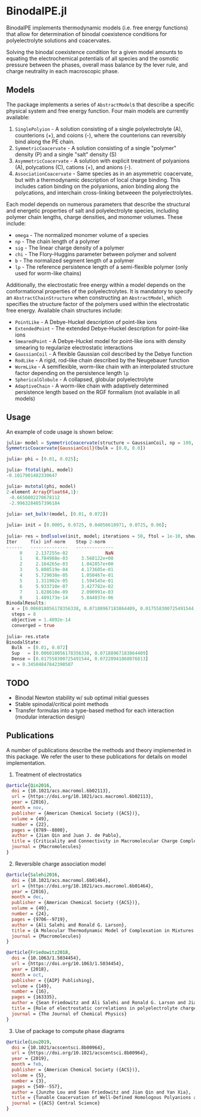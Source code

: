# BinodalPE.jl

BinodalPE implements thermodynamic models (i.e. free energy functions) that allow for determination
of binodal coexistence conditions for polyelectrolyte solutions and coacervates.

Solving the binodal coexistence condition for a given model 
amounts to equating the electrochemical potentials of all species
and the osmotic pressure between the phases, overall mass balance by the lever rule, 
and charge neutrality in each macroscopic phase.

## Models

The package implements a series of `AbstractModel`s
that describe a specific physical system and free energy function.
Four main models are currently available:
1. `SinglePolyion` - A solution consisting of a single polyelectrolyte (A), counterions (+), and coions (-),
where the counterions can reversibly bind along the PE chain.
2. `SymmetricCoacervate` - A solution consisting of a single "polymer" density (P) and a single "salt" density (S)
3. `AsymmetricCoacervate` - A solution with explicit treatment of polyanions (A), polycations (C), cations (+), and anions (-).
4. `AssociationCoacervate` - Same species as in an asymmetric coacervate, but with a thermodynamic description of local charge binding. 
This includes cation binding on the polyanions, anion binding along the polycations,
and interchain cross-linking betweeen the polyelectrolytes.

Each model depends on numerous parameters that describe
the structural and energetic properties of salt and polyelectrolyte species,
including polymer chain lengths, charge densities, and monomer volumes.
These include: 
* `omega` - The normalized monomer volume of a species
* `np` - The chain length of a polymer
* `sig` - The linear charge density of a polymer
* `chi` - The Flory-Huggins parameter between polymer and solvent
* `b` - The normalized segment length of a polymer
* `lp` - The reference persistence length of a semi-flexible polymer (only used for worm-like chains)

Additionally, the electrostatic free energy within a model
depends on the conformational properties of the polyelectrolytes.
It is mandatory to specify an `AbstractChainStructure` when constructing an `AbstractModel`,
which specifies the structure factor of the polymers
used within the electrostatic free energy.
Available chain structures include:
* `PointLike` - A Debye-Huckel description of point-like ions
* `ExtendedPoint` - The extended Debye-Huckel description for point-like ions
* `SmearedPoint` - A Debye-Huckel model for point-like ions with density smearing to regularize electrostatic interactions
* `GaussianCoil` - A flexible Gaussian coil described by the Debye function
* `RodLike` - A rigid, rod-like chain described by the Neugebauer function
* `WormLike` - A semiflexible, worm-like chain with an interpolated structure factor depending on the persistence length `lp`
* `SphericalGlobule` - A collapsed, globular polyelectrolyte
* `AdaptiveChain` - A worm-like chain with adaptively determined persistence length based on the RGF formalism (not available in all models)

## Usage

An example of code usage is shown below:

```julia
julia> model = SymmetricCoacervate(structure = GaussianCoil, np = 100, sig = 0.25, omega = [1, 1])
SymmetricCoacervate{GaussianCoil}(bulk = [0.0, 0.0])

julia> phi = [0.01, 0.025];

julia> ftotal(phi, model)
-0.1017901482330647

julia> mutotal(phi, model)
2-element Array{Float64,1}:
 -0.6656002270678112
 -2.9963284857396184
 
julia> set_bulk!(model, [0.01, 0.072])

julia> init = [0.0005, 0.0725, 0.04056618971, 0.0725, 0.06];
 
julia> res = bndlsolve(init, model; iterations = 50, ftol = 1e-10, show_trace = true)
Iter     f(x) inf-norm    Step 2-norm 
------   --------------   --------------
     0     2.137255e-02              NaN
     1     8.784988e-03     3.568122e+00
     2     2.164265e-03     1.042857e+00
     3     5.808519e-04     4.173605e-01
     4     5.729038e-05     1.050467e-01
     5     1.311902e-05     1.594545e-01
     6     5.933710e-07     3.427782e-02
     7     1.828610e-09     2.090991e-03
     8     1.489173e-14     5.844037e-06
BinodalResults:
  x = [0.006018056178356338, 0.07188967183864409, 0.017558300725491544, 0.07220941868076813, 0.34504847842390507]
  steps = 8
  objective = 1.4892e-14
  converged = true
  
julia> res.state
BinodalState:
  Bulk  = [0.01, 0.072]
  Sup   = [0.006018056178356338, 0.07188967183864409]
  Dense = [0.017558300725491544, 0.07220941868076813]
  ν = 0.34504847842390507
```

## TODO
* Binodal Newton stability w/ sub optimal initial guesses
* Stable spinodal/critical point methods
* Transfer formulas into a type-based method for each interaction (modular interaction design)

## Publications

A number of publications describe the methods and theory implemented in this package.
We refer the user to these publications for details on model implementation.

1. Treatment of electrostatics
```bibtex
@article{Qin2016,
  doi = {10.1021/acs.macromol.6b02113},
  url = {https://doi.org/10.1021/acs.macromol.6b02113},
  year = {2016},
  month = nov,
  publisher = {American Chemical Society ({ACS})},
  volume = {49},
  number = {22},
  pages = {8789--8800},
  author = {Jian Qin and Juan J. de Pablo},
  title = {Criticality and Connectivity in Macromolecular Charge Complexation},
  journal = {Macromolecules}
}
```

2. Reversible charge association model
```bibtex
@article{Salehi2016,
  doi = {10.1021/acs.macromol.6b01464},
  url = {https://doi.org/10.1021/acs.macromol.6b01464},
  year = {2016},
  month = dec,
  publisher = {American Chemical Society ({ACS})},
  volume = {49},
  number = {24},
  pages = {9706--9719},
  author = {Ali Salehi and Ronald G. Larson},
  title = {A Molecular Thermodynamic Model of Complexation in Mixtures of Oppositely Charged Polyelectrolytes with Explicit Account of Charge Association/Dissociation},
  journal = {Macromolecules}
}
```
```bibtex
@article{Friedowitz2018,
  doi = {10.1063/1.5034454},
  url = {https://doi.org/10.1063/1.5034454},
  year = {2018},
  month = oct,
  publisher = {{AIP} Publishing},
  volume = {149},
  number = {16},
  pages = {163335},
  author = {Sean Friedowitz and Ali Salehi and Ronald G. Larson and Jian Qin},
  title = {Role of electrostatic correlations in polyelectrolyte charge association},
  journal = {The Journal of Chemical Physics}
}
```

3. Use of package to compute phase diagrams
```bibtex
@article{Lou2019,
  doi = {10.1021/acscentsci.8b00964},
  url = {https://doi.org/10.1021/acscentsci.8b00964},
  year = {2019},
  month = feb,
  publisher = {American Chemical Society ({ACS})},
  volume = {5},
  number = {3},
  pages = {549--557},
  author = {Junzhe Lou and Sean Friedowitz and Jian Qin and Yan Xia},
  title = {Tunable Coacervation of Well-Defined Homologous Polyanions and Polycations by Local Polarity},
  journal = {{ACS} Central Science}
}
```
